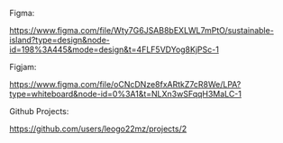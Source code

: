 Figma:

https://www.figma.com/file/Wty7G6JSAB8bEXLWL7mPtO/sustainable-island?type=design&node-id=198%3A445&mode=design&t=4FLF5VDYog8KjPSc-1

Figjam:

https://www.figma.com/file/oCNcDNze8fxARtkZ7cR8We/LPA?type=whiteboard&node-id=0%3A1&t=NLXn3wSFqqH3MaLC-1


Github Projects:

https://github.com/users/leogo22mz/projects/2

